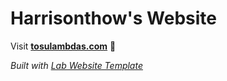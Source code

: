 
# Harrisonthow's Website

Visit **[tosulambdas.com](http://tosulambdas.com)** 🚀

_Built with [Lab Website Template](https://greene-lab.gitbook.io/lab-website-template-docs)_

